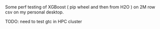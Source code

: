 Some perf testing of XGBoost ( pip wheel and then from H2O ) on 2M row csv on my personal desktop.

TODO: need to test gtc in HPC cluster
